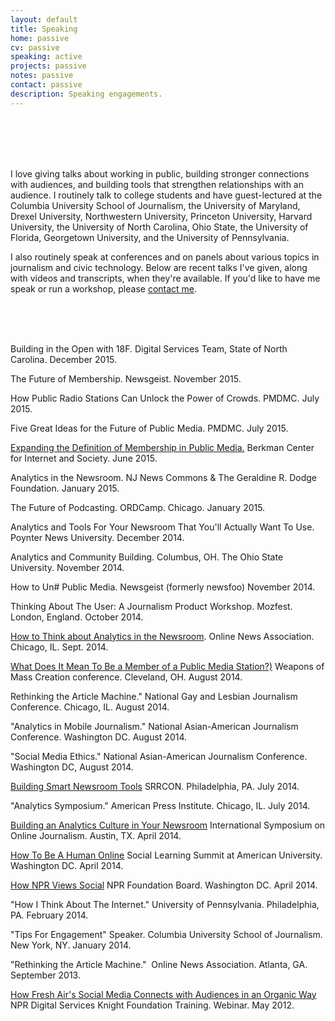 ```yaml
---
layout: default
title: Speaking
home: passive
cv: passive
speaking: active
projects: passive
notes: passive
contact: passive
description: Speaking engagements.
---
```


<br>
<br>
<br>
<br>


I love giving talks about working in public, building stronger connections with audiences, and building tools that strengthen relationships with an audience. I routinely talk to college students and have guest-lectured at the Columbia University School of Journalism, the University of Maryland, Drexel University, Northwestern University, Princeton University, Harvard University, the University of North Carolina, Ohio State, the University of Florida, Georgetown University, and the University of Pennsylvania.


I also routinely speak at conferences and on panels about various topics in journalism and civic technology. Below are recent talks I've given, along with videos and transcripts, when they're available. If you'd like to have me speak or run a workshop, please [contact me](mailto:melodykramer@gmail.com).

<br>
<br>
<br>


Building in the Open with 18F. Digital Services Team, State of North Carolina. December 2015.

The Future of Membership. Newsgeist. November 2015.

How Public Radio Stations Can Unlock the Power of Crowds. PMDMC. July 2015.

Five Great Ideas for the Future of Public Media. PMDMC. July 2015.

[Expanding the Definition of Membership in Public Media.](https://www.youtube.com/watch?v=CAmNK85s2l4) Berkman Center for Internet and Society. June 2015.

Analytics in the Newsroom. NJ News Commons & The Geraldine R. Dodge Foundation. January 2015.

The Future of Podcasting. ORDCamp. Chicago. January 2015.

Analytics and Tools For Your Newsroom That You'll Actually Want To Use. Poynter News University. December 2014.

Analytics and Community Building. Columbus, OH. The Ohio State University. November 2014.

How to Un#$%$ Public Media. Newsgeist (formerly newsfoo) November 2014.

Thinking About The User: A Journalism Product Workshop. Mozfest. London, England. October 2014.

[How to Think about Analytics in the Newsroom](https://www.youtube.com/watch?v=cBjh25g4ZRM). Online News Association. Chicago, IL. Sept. 2014.

[What Does It Mean To Be a Member of a Public Media Station?)](https://medium.com/@mkramer/what-does-it-mean-to-be-a-member-of-a-public-media-station-and-what-could-it-mean-59b0d3c90204) Weapons of Mass Creation conference. Cleveland, OH. August 2014.

Rethinking the Article Machine." National Gay and Lesbian Journalism Conference. Chicago, IL. August 2014.

"Analytics in Mobile Journalism." National Asian-American Journalism Conference. Washington DC. August 2014.

"Social Media Ethics." National Asian-American Journalism Conference. Washington DC, August 2014.

[Building Smart Newsroom Tools](https://source.opennews.org/en-US/learning/building-smart-newsroom-tools/) SRRCON. Philadelphia, PA. July 2014.

"Analytics Symposium." American Press Institute. Chicago, IL. July 2014.

[Building an Analytics Culture in Your Newsroom](https://hackpad.com/Heres-Mels-Speech-for-ISOJ-DdutDblUtMs) International Symposium on Online Journalism. Austin, TX. April 2014.

[How To Be A Human Online](https://hackpad.com/Heres-Mels-talk-for-the-Social-Learning-Summit-at-American-University-vgIAgSngYEC) Social Learning Summit at American University. Washington DC. April 2014.

[How NPR Views Social](https://hackpad.com/Mels-Talk-for-NPR-Foundation-Board-mZ9Zp24TTT9) NPR Foundation Board. Washington DC. April 2014.

"How I Think About The Internet." University of Pennsylvania. Philadelphia, PA. February 2014.

"Tips For Engagement" Speaker. Columbia University School of Journalism. New York, NY. January 2014.

"Rethinking the Article Machine."  Online News Association. Atlanta, GA. September 2013.

[How Fresh Air's Social Media Connects with Audiences in an Organic Way](http://editorial.digitalservices.npr.org/post/fresh-airs-melody-kramer-social-media-dont-over-think-it-be-polite-and-have-fun-video) NPR Digital Services Knight Foundation Training. Webinar. May 2012.
